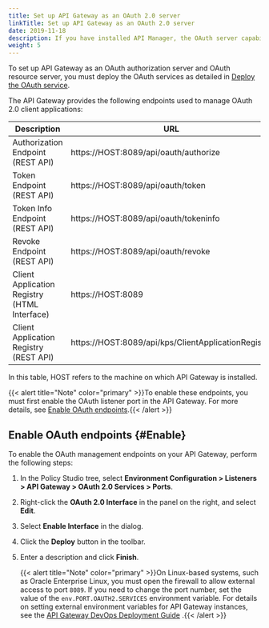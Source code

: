 ```yaml
---
title: Set up API Gateway as an OAuth 2.0 server
linkTitle: Set up API Gateway as an OAuth 2.0 server
date: 2019-11-18
description: If you have installed API Manager, the OAuth server capabilities are already installed. You can skip this section.
weight: 5
---
```


To set up API Gateway as an OAuth authorization server and OAuth resource server, you must deploy the OAuth services as detailed in [Deploy the OAuth service](/docs/apigw_oauth/deploy_oauth_config#Deploy2).

The API Gateway provides the following endpoints used to manage OAuth 2.0 client applications:

| Description                                  | URL                                                 |
|----------------------------------------------|-----------------------------------------------------|
| Authorization Endpoint (REST API)            | https://HOST:8089/api/oauth/authorize               |
| Token Endpoint (REST API)                    | https://HOST:8089/api/oauth/token                   |
| Token Info Endpoint (REST API)               | https://HOST:8089/api/oauth/tokeninfo               |
| Revoke Endpoint (REST API)                   | https://HOST:8089/api/oauth/revoke                  |
| Client Application Registry (HTML Interface) | https://HOST:8089                                   |
| Client Application Registry (REST API)       | https://HOST:8089/api/kps/ClientApplicationRegistry |

In this table, HOST refers to the machine on which API Gateway is installed.

{{< alert title="Note" color="primary" >}}To enable these endpoints, you must first enable the OAuth listener port in the API Gateway. For more details, see [Enable OAuth endpoints](#Enable).{{< /alert >}}

## Enable OAuth endpoints {#Enable}

To enable the OAuth management endpoints on your API Gateway, perform the following steps:

1. In the Policy Studio tree, select **Environment Configuration > Listeners > API Gateway > OAuth 2.0 Services > Ports**.
2. Right-click the **OAuth 2.0 Interface** in the panel on the right, and select **Edit**.
3. Select **Enable Interface** in the dialog.
4. Click the **Deploy** button in the toolbar.
5. Enter a description and click **Finish**.

    {{< alert title="Note" color="primary" >}}On Linux-based systems, such as Oracle Enterprise Linux, you must open the firewall to allow external access to port `8089`. If you need to change the port number, set the value of the `env.PORT.OAUTH2.SERVICES`
    environment variable. For details on setting external environment variables for API Gateway instances, see the
    [API Gateway DevOps Deployment Guide](/bundle/APIGateway_77_PromotionGuide_allOS_en_HTML5/)
    .{{< /alert >}}
